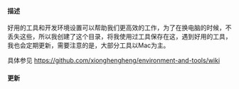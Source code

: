 #### 描述
好用的工具和开发环境设置可以帮助我们更高效的工作，为了在换电脑的时候，不丢失这些，所以我创建了这个目录，将我使用过工具保存在这，遇到好用的工具，我也会定期更新，需要注意的是，大部分工具以Mac为主。

具体参见 https://github.com/xionghengheng/environment-and-tools/wiki

#### 更新
